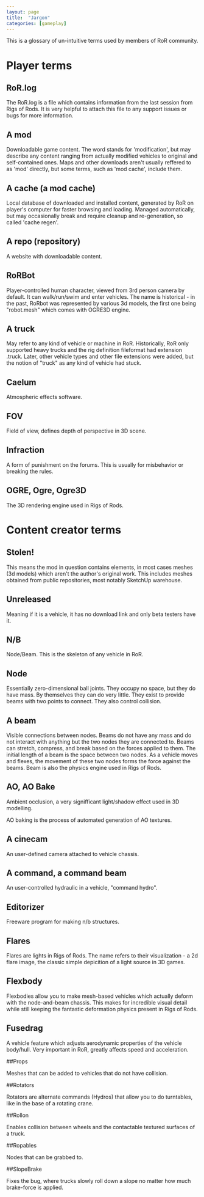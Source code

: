 ```yaml
---
layout: page
title:  "Jargon"
categories: [gameplay]
---
```


This is a glossary of un-intuitive terms used by members of RoR community.

<!-- ----------------------------------------------------------------------- -->
# Player terms

## RoR.log
The RoR.log is a file which contains information from the last session from Rigs of Rods. It is very helpful to attach this file to any support issues or bugs for more information.

## A mod

Downloadable game content. The word stands for 'modification', but may describe any content ranging from actually modified vehicles to original and self-contained ones. Maps and other downloads aren't usually reffered to as 'mod' directly, but some terms, such as 'mod cache', include them.

## A cache (a mod cache)

Local database of downloaded and installed content, generated by RoR on player's computer for faster browsing and loading. Managed automatically, but may occasionally break and require cleanup and re-generation, so called 'cache regen'.

## A repo (repository)

A website with downloadable content.

## RoRBot

Player-controlled human character, viewed from 3rd person camera by default. It can walk/run/swim and enter vehicles. The name is historical - in the past, RoRbot was represented by various 3d models, the first one being "robot.mesh" which comes with OGRE3D engine.

## A truck

May refer to any kind of vehicle or machine in RoR. 
Historically, RoR only supported heavy trucks and the rig definition fileformat had extension .truck.
Later, other vehicle types and other file extensions were added, but the notion of "truck" as any kind of vehicle had stuck.

## Caelum

Atmospheric effects software.

## FOV

Field of view, defines depth of perspective in 3D scene.

## Infraction

A form of punishment on the forums. This is usually for misbehavior or breaking the rules.

## OGRE, Ogre, Ogre3D

The 3D rendering engine used in Rigs of Rods.

<!-- ----------------------------------------------------------------------- -->
# Content creator terms

## Stolen!

This means the mod in question contains elements, in most cases meshes (3d models) which aren't the author's original work. This includes meshes obtained from public repositories, most notably SketchUp warehouse.

## Unreleased

Meaning if it is a vehicle, it has no download link and only beta testers have it.

## N/B

Node/Beam. This is the skeleton of any vehicle in RoR. 

## Node

Essentially zero-dimensional ball joints. They occupy no space, but they do have mass. By themselves they can do very little. They exist to provide beams with two points to connect. They also control collision.

## A beam

Visible connections between nodes. Beams do not have any mass and do not interact with anything but the two nodes they are connected to. Beams can stretch, compress, and break based on the forces applied to them. The initial length of a beam is the space between two nodes. As a vehicle moves and flexes, the movement of these two nodes forms the force against the beams. Beam is also the physics engine used in Rigs of Rods.

## AO, AO Bake

Ambient occlusion, a very signifficant light/shadow effect used in 3D modelling.

AO baking is the process of automated generation of AO textures.

## A cinecam

An user-defined camera attached to vehicle chassis.

## A command, a command beam

An user-controlled hydraulic in a vehicle, "command hydro".

## Editorizer

Freeware program for making n/b structures.

## Flares

Flares are lights in Rigs of Rods. The name refers to their visualization - a 2d flare image, the classic simple depicition of a light source in 3D games. 

## Flexbody

Flexbodies allow you to make mesh-based vehicles which actually deform with the node-and-beam chassis. This makes for incredible visual detail while still keeping the fantastic deformation physics present in Rigs of Rods. 

## Fusedrag

A vehicle feature which adjusts aerodynamic properties of the vehicle body/hull. Very important in RoR, greatly affects speed and acceleration.

##Props

Meshes that can be added to vehicles that do not have collision.

##Rotators

Rotators are alternate commands (Hydros) that allow you to do turntables, like in the base of a rotating crane.

##Rollon

Enables collision between wheels and the contactable textured surfaces of a truck.

##Ropables

Nodes that can be grabbed to.

##SlopeBrake

Fixes the bug, where trucks slowly roll down a slope no matter how much brake-force is applied.

